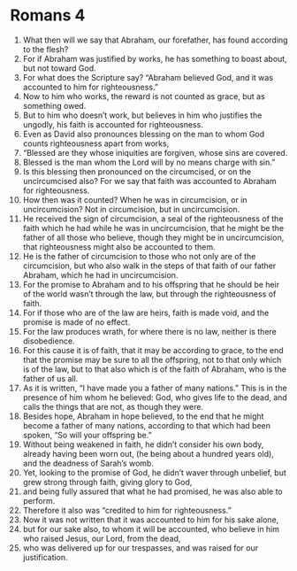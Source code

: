 ﻿
# Romans 4
1. What then will we say that Abraham, our forefather, has found according to the flesh? 
2. For if Abraham was justified by works, he has something to boast about, but not toward God. 
3. For what does the Scripture say? “Abraham believed God, and it was accounted to him for righteousness.” 
4. Now to him who works, the reward is not counted as grace, but as something owed. 
5. But to him who doesn’t work, but believes in him who justifies the ungodly, his faith is accounted for righteousness. 
6. Even as David also pronounces blessing on the man to whom God counts righteousness apart from works, 
7. “Blessed are they whose iniquities are forgiven, whose sins are covered. 
8. Blessed is the man whom the Lord will by no means charge with sin.” 
9. Is this blessing then pronounced on the circumcised, or on the uncircumcised also? For we say that faith was accounted to Abraham for righteousness. 
10. How then was it counted? When he was in circumcision, or in uncircumcision? Not in circumcision, but in uncircumcision. 
11. He received the sign of circumcision, a seal of the righteousness of the faith which he had while he was in uncircumcision, that he might be the father of all those who believe, though they might be in uncircumcision, that righteousness might also be accounted to them. 
12. He is the father of circumcision to those who not only are of the circumcision, but who also walk in the steps of that faith of our father Abraham, which he had in uncircumcision. 
13. For the promise to Abraham and to his offspring that he should be heir of the world wasn’t through the law, but through the righteousness of faith. 
14. For if those who are of the law are heirs, faith is made void, and the promise is made of no effect. 
15. For the law produces wrath, for where there is no law, neither is there disobedience. 
16. For this cause it is of faith, that it may be according to grace, to the end that the promise may be sure to all the offspring, not to that only which is of the law, but to that also which is of the faith of Abraham, who is the father of us all. 
17. As it is written, “I have made you a father of many nations.” This is in the presence of him whom he believed: God, who gives life to the dead, and calls the things that are not, as though they were. 
18. Besides hope, Abraham in hope believed, to the end that he might become a father of many nations, according to that which had been spoken, “So will your offspring be.” 
19. Without being weakened in faith, he didn’t consider his own body, already having been worn out, (he being about a hundred years old), and the deadness of Sarah’s womb. 
20. Yet, looking to the promise of God, he didn’t waver through unbelief, but grew strong through faith, giving glory to God, 
21. and being fully assured that what he had promised, he was also able to perform. 
22. Therefore it also was “credited to him for righteousness.” 
23. Now it was not written that it was accounted to him for his sake alone, 
24. but for our sake also, to whom it will be accounted, who believe in him who raised Jesus, our Lord, from the dead, 
25. who was delivered up for our trespasses, and was raised for our justification. 
